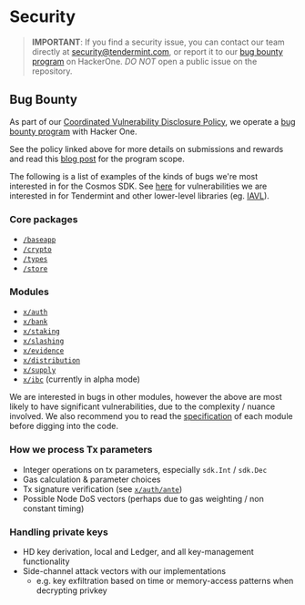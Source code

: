 # Security

> **IMPORTANT**: If you find a security issue, you can contact our team directly at
security@tendermint.com, or report it to our [bug bounty program](https://hackerone.com/tendermint) on HackerOne. *DO NOT* open a public issue on the repository.

## Bug Bounty

As part of our [Coordinated Vulnerability Disclosure Policy](https://tendermint.com/security), we operate a
[bug bounty program](https://hackerone.com/tendermint) with Hacker One.

See the policy linked above for more details on submissions and rewards and read
this [blog post](https://blog.cosmos.network/bug-bounty-program-for-tendermint-cosmos-833c67693586) for the program scope.

The following is a list of examples of the kinds of bugs we're most interested
in for the Cosmos SDK. See [here](https://github.com/tendermint/tendermint/blob/master/SECURITY.md) for vulnerabilities we are interested
in for Tendermint and other lower-level libraries (eg. [IAVL](https://github.com/tendermint/iavl)).

### Core packages

- [`/baseapp`](https://github.com/DFWallet/anatha/tree/master/baseapp)
- [`/crypto`](https://github.com/DFWallet/anatha/tree/master/crypto)
- [`/types`](https://github.com/DFWallet/anatha/tree/master/types)
- [`/store`](https://github.com/DFWallet/anatha/tree/master/store)

### Modules

- [`x/auth`](https://github.com/DFWallet/anatha/tree/master/x/auth)
- [`x/bank`](https://github.com/DFWallet/anatha/tree/master/x/bank)
- [`x/staking`](https://github.com/DFWallet/anatha/tree/master/x/staking)
- [`x/slashing`](https://github.com/DFWallet/anatha/tree/master/x/slashing)
- [`x/evidence`](https://github.com/DFWallet/anatha/tree/master/x/evidence)
- [`x/distribution`](https://github.com/DFWallet/anatha/tree/master/x/distribution)
- [`x/supply`](https://github.com/DFWallet/anatha/tree/master/x/supply)
- [`x/ibc`](https://github.com/DFWallet/anatha/tree/ibc-alpha/x/ibc) (currently in alpha mode)

We are interested in bugs in other modules, however the above are most likely to
have significant vulnerabilities, due to the complexity / nuance involved. We
also recommend you to read the [specification](https://github.com/DFWallet/anatha/blob/master/docs/building-modules/README.md) of each module before digging into
the code.

### How we process Tx parameters

- Integer operations on tx parameters, especially `sdk.Int` / `sdk.Dec`
- Gas calculation & parameter choices
- Tx signature verification (see [`x/auth/ante`](https://github.com/DFWallet/anatha/tree/master/x/auth/ante))
- Possible Node DoS vectors (perhaps due to gas weighting / non constant timing)

### Handling private keys

- HD key derivation, local and Ledger, and all key-management functionality
- Side-channel attack vectors with our implementations
  - e.g. key exfiltration based on time or memory-access patterns when decrypting privkey
